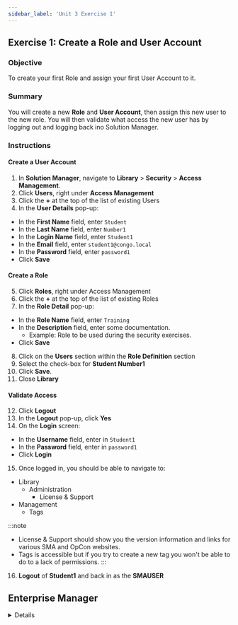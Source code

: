 ```yaml
---
sidebar_label: 'Unit 3 Exercise 1'
---
```


## Exercise 1: Create a Role and User Account

### Objective

To create your first Role and assign your first User Account to it.

### Summary

You will create a new **Role** and **User Account**, then assign this new user to the new role. You will then validate what access the new user has by logging out and logging back ino Solution Manager.

### Instructions

#### Create a User Account

1.  In **Solution Manager**, navigate to **Library** > **Security** > **Access Management**.
2.  Click **Users**, right under **Access Management**
3.  Click the **+** at the top of the list of existing Users
4.  In the **User Details** pop-up:
  * In the **First Name** field, enter ```Student```
  * In the **Last Name** field, enter ```Number1```
  * In the **Login Name** field, enter ```Student1```
  * In the **Email** field, enter ```student1@congo.local```
  * In the **Password** field, enter ```password1```
  * Click **Save**

#### Create a Role

5.  Click **Roles**, right under Access Management
6.  Click the **+** at the top of the list of existing Roles
7.  In the **Role Detail** pop-up: 
  * In the **Role Name** field, enter ```Training```
  * In the **Description** field, enter some documentation.
    * Example: Role to be used during the security exercises.
  * Click **Save**
8.  Click on the **Users** section within the **Role Definition** section
9.  Select the check-box for **Student Number1**
10. Click **Save**.
11. Close **Library**

#### Validate Access

12. Click **Logout**
13. In the **Logout** pop-up, click **Yes**
14. On the **Login** screen:
  * In the **Username** field, enter in ```Student1```
  * In the **Password** field, enter in ```password1```
  * Click **Login**
15. Once logged in, you should be able to navigate to:
  * Library
    * Administration
      * License & Support
  * Management
    * Tags

:::note
* License & Support should show you the version information and links for various SMA and OpCon websites.
* Tags is accessible but if you try to create a new tag you won't be able to do to a lack of permissions.
:::

16. **Logout** of **Student1** and back in as the **SMAUSER**

<!--
<div>
<video width="320" height="240" controls>
  <source src="videobasic/U3E1.mp4" type="video/mp4"></source>
Your browser does not support the video tag.
</video>
</div>
-->

## Enterprise Manager

<details>

:::tip [Walkthrough Video - Unit 3 Exercise 1](../static/videobasic/U3E1.mp4)
:::

#### Create a Role

1.  In the **Security** section, double click **Roles**. 
2.  Click **Add** in the top right corner. 
3.  In the **Name** field, enter ```Training```.
4.  In the **Documentation** field, enter some documentation.
  * Example: ```Role to be used during the security exercises.```
5.  Click **Save** in the top right corner.
6.  Close the **Roles** tab.

#### Create a User Account
7.  In the **Security** section, double click **User Accounts**. 
8.  Click **Add** in the top right corner. 
9.  In the **Name** field, enter ```Student1```.
10. In the **Full Username** field, enter ```Student Number 1```.
11. Click **Save** in the top right corner.
12. In the **Password Set** window, click the **Yes** button to copy the password 
to your clipboard.
13. Click the **Change User Password** button (right hand side of screen)
14. In the **Old Password** field, right click and paste in the password you copied in Step 12. 
15. In the **New Password** field, enter ```password1```.
16. In the **Confirm Password** field, enter ```password1```.
17. Click **OK**.

#### Assign the Role to the User

18. In the **Role Assignment** section, select the **Training** role in the **Revoked** column and move it into the **Granted** column using the green arrow.
19. Click **Save** in the top right corner.
20. Close the **User Accounts** tab.

#### Verify the User Accounts Privileges

21. Click the **Lock** icon in the top left corner to log out of Enterprise Manager.
22. In the **Confirm Logout** window, click **OK**.
23. From the OpCon/xps Login screen:
  * In the **Username** field, enter ```Student1```.
  * In the **Password** field, enter ```password1```.
  * Click **Login**.
24. Once logged in, validate that the user has access to the following: 
  *	Operation
    *	Machine Status
    *	Escalation Acknowledgement
  *	External Tools
    *	Import Export
    *	Windows Tools
  *	Information
    *	Logs
  *	Scripts
    *	Repository
    *	Runners
    *	Types
  *	Support
    *	Support
    *	Report a problem
25. In the **Operations** section, double click **Machine Status**.
26.	No Machines should be there to view.
27. Close the **Machine Status** tab.
28. Click the **Lock** icon to logout of Enterprise Manager. 
29. Click **OK** to confirm you are logging out.
30. Leave both the **Username** and the **Password** fields blank.
31. Click **Login**.

</details>
